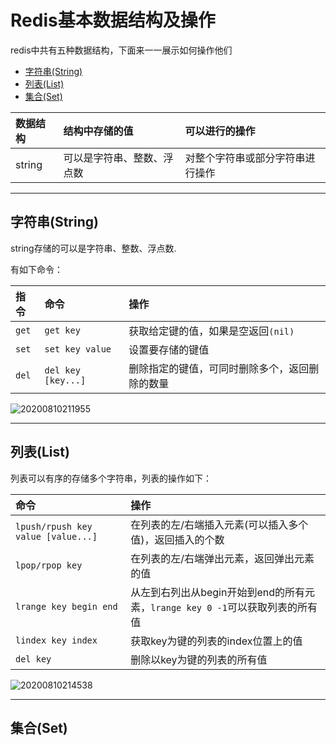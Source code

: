 # Redis基本数据结构及操作

redis中共有五种数据结构，下面来一一展示如何操作他们

<!-- TOC -->

- [字符串(String)](#字符串string)
- [列表(List)](#列表list)
- [集合(Set)](#集合set)

<!-- /TOC -->

|数据结构|结构中存储的值|可以进行的操作|
|:--|:--|:--|
|string|可以是字符串、整数、浮点数|对整个字符串或部分字符串进行操作|

---
## 字符串(String)

string存储的可以是字符串、整数、浮点数.

有如下命令：

|指令|命令|操作|
|:--|:--|:--|
|`get`|`get key`|获取给定键的值，如果是空返回`(nil)`|
|`set`|`set key value`|设置要存储的键值|
|`del`|`del key [key...]`|删除指定的键值，可同时删除多个，返回删除的数量|

![20200810211955](https://cdn.jsdelivr.net/gh/leiyu1997/Blogs@master/Resources/pictures/20200810211955.png)

---
## 列表(List)

列表可以有序的存储多个字符串，列表的操作如下：

|命令|操作|
|:--|:--|
|`lpush/rpush key value [value...]`|在列表的左/右端插入元素(可以插入多个值)，返回插入的个数|
|`lpop/rpop key`|在列表的左/右端弹出元素，返回弹出元素的值|
|`lrange key begin end`|从左到右列出从begin开始到end的所有元素，`lrange key 0 -1`可以获取列表的所有值|
|`lindex key index`|获取key为键的列表的index位置上的值|
|`del key`|删除以key为键的列表的所有值|

![20200810214538](https://cdn.jsdelivr.net/gh/leiyu1997/Blogs@master/Resources/pictures/20200810214538.png)

---
## 集合(Set)
